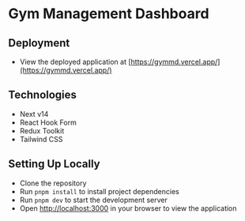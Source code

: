 # Gym Management Dashboard

## Deployment

- View the deployed application at [https://gymmd.vercel.app/](https://gymmd.vercel.app/)

## Technologies

- Next v14
- React Hook Form
- Redux Toolkit
- Tailwind CSS

## Setting Up Locally

- Clone the repository
- Run `pnpm install` to install project dependencies
- Run `pnpm dev` to start the development server
- Open [http://localhost:3000](http://localhost:3000) in your browser to view the application
